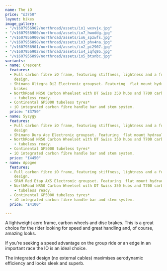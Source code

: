 ```yaml
---
name: The iO
price: "£3750"
layout: bikes
image_gallery:
- "/v1607956902/northroad/assets/io1_wxxvjx.jpg"
- "/v1607956900/northroad/assets/io7_hwoddg.jpg"
- "/v1607956900/northroad/assets/io6_spzwfs.jpg"
- "/v1607956898/northroad/assets/io3_phv4na.jpg"
- "/v1607956901/northroad/assets/io2_pi2907.jpg"
- "/v1607956902/northroad/assets/io4_iqfq95.jpg"
- "/v1607956899/northroad/assets/io5_btsnbc.jpg"
variants:
- name: Crescent
  features:
  - Full carbon fibre iO frame, featuring stiffness, lightness and a fully integrated
    design.
  - Shimano Ultegra Di2 Electronic groupset. Featuring  flat mount hydraulic disc
    brakes
  - NorthRoad NR50 Carbon Wheelset with DT Swiss 350 hubs and T700 carbon fibre rims
    - tubeless ready.
  - Continental GP5000 tubeless tyres*
  - iO integrated carbon fibre handle bar and stem system.
  price: "£3750"
- name: Syzygy
  features:
  - Full carbon fibre iO frame, featuring stiffness, lightness and a fully integrated
    design
  - Shimano Dura Ace Electronic groupset. Featuring  flat mount hydraulic disc brakes
  - NorthRoad NR50 Carbon Wheelset with DT Swiss 350 hubs and T700 carbon fibre rims
    - tubeless ready.
  - Continental GP5000 tubeless tyres*
  - iO integrated carbon fibre handle bar and stem system.
  price: "£4450"
- name: Apogee
  features:
  - Full carbon fibre iO frame, featuring stiffness, lightness and a fully integrated
    design.
  - SRAM Red Etap AXS Electronic groupset. Featuring  flat mount hydraulic disc brakes
  - NorthRoad NR50 Carbon Wheelset with DT Swiss 350 hubs and T700 carbon fibre rims
    - tubeless ready.
  - Continental GP5000 tubeless tyres*
  - iO integrated carbon fibre handle bar and stem system.
  price: "£4100"

---
```

A lightweight aero frame, carbon wheels and disc brakes. This is a great choice for the rider looking for speed and great handling and, of course, amazing looks.

If you’re seeking a speed advantage on the group ride or an edge in an important race the IO is an ideal choice.

The integrated design (no external cables) maximises aerodynamic efficiency and looks sleek and superb.
